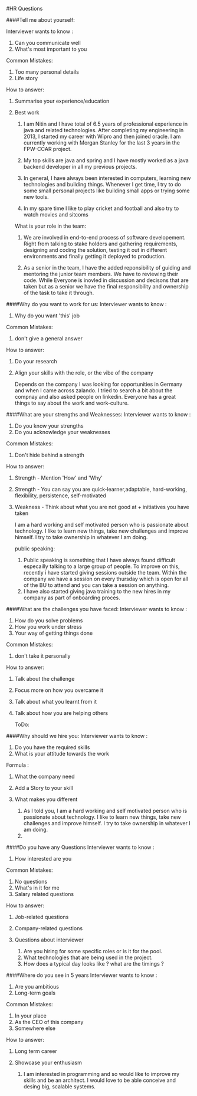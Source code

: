 #HR Questions

####Tell me about yourself:

Interviewer wants to know :
1. Can you communicate well
2. What's most important to you 

Common Mistakes:
1. Too many personal details
2. Life story

How to answer:
1. Summarise your experience/education
2. Best work


    1.  I am Nitin and I have total of 6.5 years of professional experience in java and related technologies.
        After completing my engineering in 2013, I started my career with Wipro and then joined oracle.
        I am currently working with Morgan Stanley for the last 3 years in the FPW-CCAR project. 
    
    2.  My top skills are java and spring and I have mostly worked as a java backend developer in all my previous projects.
    
    3.  In general, I have always been interested in computers, learning new technologies and building things. 
        Whenever I get time, I try to do some small personal projects like building small apps or trying some new tools.
    
    4.  In my spare time I like to play cricket and football and also try to watch movies and sitcoms
    
    
    What is your role in the team:

    1.  We are involved in end-to-end process of software developement. Right from talking to stake holders and gathering requirements, designing  and coding the solution,
        testing it out in different environments and finally getting it deployed to production.
    
    2.  As a senior in the team, I have the added reponsibility of guiding and mentoring the junior team members. We have to reviewing their code. 
        While Everyone is inovled in discussion and decisons that are taken but as a senior we have the final responsibility and ownership of the task to take it through.

####Why do you want to work for us:
Interviewer wants to know :
1. Why do you want 'this' job

Common Mistakes:
1. don't give a general answer

How to answer:
1. Do your research
2. Align your skills with the role, or the vibe of the company 
    
    
    Depends on the company
    I was looking for opportunities in Germany and when I came across zalando. I tried to search a bit about the compnay and also asked people on linkedin. 
    Everyone has a great things to say about the work and work-culture.
       
    
    
            

####What are your strengths and Weaknesses:
Interviewer wants to know :
1. Do you know your strengths
2. Do you acknowledge your weaknesses

Common Mistakes:
1. Don't hide behind a strength

How to answer:
1. Strength - Mention 'How' and 'Why'
2. Strength - You can say you are quick-learner,adaptable, hard-working, flexibility, persistence, self-motivated
3. Weakness - Think about what you are not good at + initiatives you have taken
    
    
    I am a hard working and self motivated person who is passionate about technology. I like to learn new things, take new challenges and improve himself. 
    I try to take ownership in whatever I am doing. 
    
    public speaking:
    1.  Public speaking is something that I have always found difficult especailly talking to a large group of people. 
        To improve on this, recently i have started giving sessions outside the team. Within the company we have a session on every thursday which is open for all of the BU to attend
        and you can take a session on anything.  
    2.  I have also started giving java training to the new hires in my company as part of onboarding proces.
    
    
####What are the challenges you have faced:
Interviewer wants to know :
1. How do you solve problems
2. How you work under stress
3. Your way of getting things done

Common Mistakes:
1. don't take it personally

How to answer:
1. Talk about the challenge
2. Focus more on how you overcame it
3. Talk about what you learnt from it
4. Talk about how you are helping others
    
            
    ToDo:
    
    
    
    
####Why should we hire you: 
Interviewer wants to know :
1. Do you have the required skills
2. What is your attitude towards the work

Formula :
1. What the company need
2. Add a Story to your skill 
3. What makes you different


    1.  As I told you, I am a hard working and self motivated person who is passionate about technology. I like to learn new things, take new challenges and improve himself. 
        I try to take ownership in whatever I am doing.
    2.   
        
    
####Do you have any Questions
Interviewer wants to know :
1. How interested are you

Common Mistakes:
1. No questions
2. What's in it for me
3. Salary related questions

How to answer:
1. Job-related questions
2. Company-related questions
3. Questions about interviewer
    
    
    1. Are you hiring for some specific roles or is it for the pool.
    2. What technologies that are being used in the project.
    3. How does a typical day looks like ? what are the timings ?
    



####Where do you see in 5 years
Interviewer wants to know :
1. Are you ambitious
2. Long-term goals

Common Mistakes:
1. In your place
2. As the CEO of this company
3. Somewhere else

How to answer:
1. Long term career
2. Showcase your enthusiasm


    1. I am interested in programming and so would like to improve my skills and be an architect. 
       I would love to be able conceive and desing big, scalable systems.        